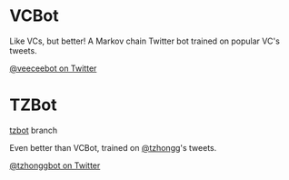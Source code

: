 # VCBot

Like VCs, but better! A Markov chain Twitter bot trained on popular VC's tweets.

[@veeceebot on Twitter](https://twitter.com/veeceebot)

# TZBot

[tzbot](https://github.com/yasyf/vcbot/tree/tzbot) branch

Even better than VCBot, trained on [@tzhongg](http://twitter.com/tzhongg)'s tweets.

[@tzhonggbot on Twitter](https://twitter.com/tzhonggbot)
